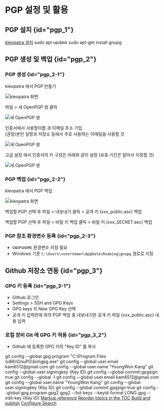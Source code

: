 # PGP 설정 및 활용

## PGP 설치 {id="pgp_1"}

<tabs>
    <tab title="Windows">
        <a href="https://gpg4win.org/download.html">kleopatra 설치</a>
    </tab>
    <tab title="Linux (WSL)">
        <code-block lang="bash">
            sudo apt update
            sudo apt-get install gnupg
        </code-block>
    </tab>

</tabs>

## PGP 생성 및 백업 {id="pgp_2"}

### PGP 생성 {id="pgp_2-1"}

<procedure title="Windows (kleopatra)">
    <step>
        <p>kleopatra 에서 PGP 만들기</p>
        <img src="pgp-install-windows-kleopatra-1.png" alt="kleopatra 화면" border-effect="line"/>
        <p><shortcut>파일</shortcut> > <shortcut>새 OpenPGP 쌍</shortcut> 클릭</p>
        <img src="pgp-install-windows-kleopatra-2.png" alt="새 OpenPGP 쌍" border-effect="line"/>
        <p>인증서에서 사용할<shortcut>이름</shortcut> 과 <shortcut>이메일 주소</shortcut> 기입<br/>(권장)본인 실명과 저장소 등에서 주로 사용하는 이메일을 사용할 것</p>
        <img src="pgp-install-windows-kleopatra-3.png" alt="새 OpenPGP 쌍" border-effect="line"/>
        <p><shortcut>고급 설정</shortcut> 에서 인증서의 키 구성은 아래와 같이 설정 (유효 기간은 알아서 지정할 것)</p>
        <img src="pgp-install-windows-kleopatra-4.png" alt="새 OpenPGP 쌍" border-effect="line"/>
    </step>
</procedure>

### PGP 백업 {id="pgp_2-2"}

<procedure title="Windows (kleopatra)">
    <step>
        <p>kleopatra 에서 PGP 백업</p>
        <img src="pgp-backup-windows-kleopatra-1.png" alt="kleopatra 화면" border-effect="line"/>
    </step>
    <step>
        <p>백업할 PGP 선택 후 <shortcut>파일</shortcut> > <shortcut>내보내기</shortcut> 클릭 > 공개 키 (xxx_public.asc) 백업</p>
    </step>
    <step>
        <p>백업할 PGP 선택 후 <shortcut>파일</shortcut> > <shortcut>비밀 키 백업</shortcut> 클릭 > 비밀 키 (xxx_SECRET.asc) 백업</p>
    </step>
</procedure>

### PGP 참조 환경변수 등록 {id="pgp_2-3"}

- ```GNUPGHOME``` 환경변수 지정 필요
- Windows 기준 ```C:\Users\<username>\AppData\Roaming\gnupg``` 경로로 지정

## Github 저장소 연동 {id="pgp_3"}

### GPG 키 등록 {id="pgp_3-1"}

- Github 로그인
- Settings > SSH and GPG Keys
- GPG keys 의 New GPG Key 선택
- 공개 키 입력란에 위의 PGP 백업 중 내보내기한 공개 키 파일 (xxx_public.asc) 내용 입력

### 로컬 장비 Git 에 GPG 키 적용 {id="pgp_3_2"}

- Github 에 등록한 GPG 키의 "Key ID" 를 복사
<tabs>
    <tab title="Windows">
        <code-block lang="shell">
            git config --global gpg.program "C:\Program Files (x86)\GnuPG\bin\gpg.exe"
            git config --global user.email kam6512@gmail.com
            git config --global user.name "YoungWon Kang"
            git config --global user.signingkey {Key ID}
            git config --global commit.gpgsign true
            git config --global -l
        </code-block>
    </tab>
    <tab title="Linux (WSL)">
        <code-block lang="bash">
            git config --global user.email kam6512@gmail.com
            git config --global user.name "YoungWon Kang"
            git config --global user.signingkey {Key ID}
            git config --global commit.gpgsign true
            git config --global gpg.program gpg2
            gpg2 --list-keys --keyid-format LONG
            gpg --edit-key {Key ID}
        </code-block>
    </tab>
</tabs>

<seealso>
    <category ref="wrs">
        <a href="https://plugins.jetbrains.com/plugin/20158-writerside/docs/markup-reference.html">Markup reference</a>
        <a href="https://plugins.jetbrains.com/plugin/20158-writerside/docs/manage-table-of-contents.html">Reorder topics in the TOC</a>
        <a href="https://plugins.jetbrains.com/plugin/20158-writerside/docs/local-build.html">Build and publish</a>
        <a href="https://plugins.jetbrains.com/plugin/20158-writerside/docs/configure-search.html">Configure Search</a>
    </category>
</seealso>